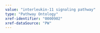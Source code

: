 ```yaml
---
value: "interleukin-11 signaling pathway"
type: "Pathway Ontology"
xref-identifier: "0000902"
xref-dataSource: "PW"
---
```

